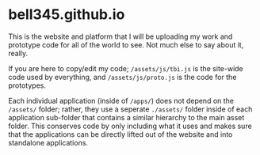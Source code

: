 bell345.github.io
=================

This is the website and platform that I will be uploading my work and prototype code for all of the world to see. Not much else to say about it, really.

If you are here to copy/edit my code; `/assets/js/tbi.js` is the site-wide code used by everything, and `/assets/js/proto.js` is the code for the prototypes.

Each individual application (inside of `/apps/`) does not depend on the `/assets/` folder; rather, they use a seperate `./assets/` folder inside of each application sub-folder that contains a similar hierarchy to the main asset folder. This conserves code by only including what it uses and makes sure that the applications can be directly lifted out of the website and into standalone applications.